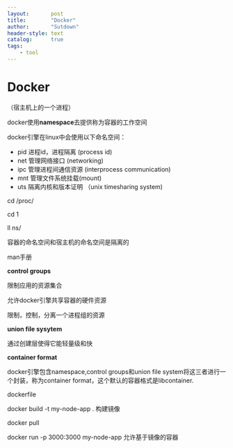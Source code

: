```yaml
---
layout:       post
title:        "Docker"
author:       "Sutdown"
header-style: text
catalog:      true
tags:
    - tool
---
```


# Docker

（宿主机上的一个进程）

docker使用**namespace**去提供称为容器的工作空间

docker引擎在linux中会使用以下命名空间：

- pid 进程id，进程隔离 (process id)
- net 管理网络接口 (networking)
- ipc 管理进程间通信资源 (interprocess communication)
- mnt 管理文件系统挂载(mount)
- uts 隔离内核和版本证明 （unix timesharing system)



cd /proc/

cd 1

ll ns/

容器的命名空间和宿主机的命名空间是隔离的

man手册



**control groups**

限制应用的资源集合

允许docker引擎共享容器的硬件资源



限制，控制，分离一个进程组的资源



**union file sysytem**

通过创建层使得它能轻量级和快

**container format**

docker引擎包含namespace,control groups和union file system将这三者进行一个封装，称为container format，这个默认的容器格式是libcontainer.



dockerfile

docker build -t my-node-app . 构建镜像

docker pull

docker run -p 3000:3000 my-node-app 允许基于镜像的容器

